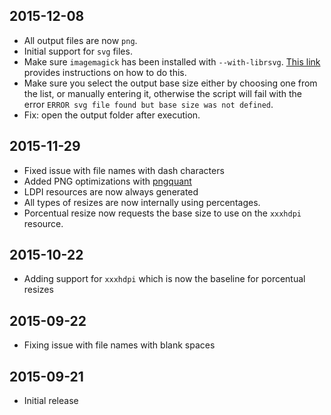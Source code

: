 ## 2015-12-08

- All output files are now `png`.
- Initial support for `svg` files.
 - Make sure `imagemagick` has been installed with `--with-librsvg`. [This link](http://stackoverflow.com/a/27524633/961759) provides instructions on how to do this.
 - Make sure you select the output base size either by choosing one from the list, or manually entering it, otherwise the script will fail with the error `ERROR svg file found but base size was not defined`.
- Fix: open the output folder after execution.


## 2015-11-29

- Fixed issue with file names with dash characters
- Added PNG optimizations with [pngquant](https://pngquant.org/)
- LDPI resources are now always generated
- All types of resizes are now internally using percentages.
- Porcentual resize now requests the base size to use on the `xxxhdpi` resource.


## 2015-10-22

- Adding support for `xxxhdpi` which is now the baseline for porcentual resizes


## 2015-09-22

- Fixing issue with file names with blank spaces


## 2015-09-21

- Initial release
